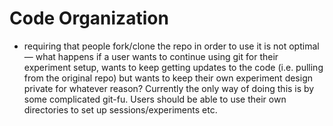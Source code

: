 # Code Organization

* requiring that people fork/clone the repo in order to use it is not optimal — what happens if a user wants to continue using git for their experiment setup, wants to keep getting updates to the code (i.e. pulling from the original repo) but wants to keep their own experiment design private for whatever reason? Currently the only way of doing this is by some complicated git-fu. Users should be able to use their own directories to set up sessions/experiments etc. 

